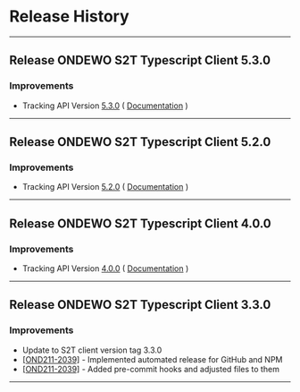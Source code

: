 # Release History

***************** 
## Release ONDEWO S2T Typescript Client 5.3.0 
 
### Improvements 
 * Tracking API Version [5.3.0](https://github.com/ondewo/ondewo-s2t-api/releases/tag/5.3.0) ( [Documentation](https://ondewo.github.io/ondewo-s2t-api/) ) 


***************** 
## Release ONDEWO S2T Typescript Client 5.2.0 
 
### Improvements 
 * Tracking API Version [5.2.0](https://github.com/ondewo/ondewo-s2t-api/releases/tag/5.2.0) ( [Documentation](https://ondewo.github.io/ondewo-s2t-api/) ) 


***************** 
## Release ONDEWO S2T Typescript Client 4.0.0 
 
### Improvements 
 * Tracking API Version [4.0.0](https://github.com/ondewo/ondewo-s2t-api/releases/tag/4.0.0) ( [Documentation](https://ondewo.github.io/ondewo-s2t-api/) ) 

*****************

## Release ONDEWO S2T Typescript Client 3.3.0

### Improvements
 * Update to S2T client version tag 3.3.0
 * [[OND211-2039]](https://ondewo.atlassian.net/browse/OND211-2039) - Implemented automated release for GitHub and NPM
 * [[OND211-2039]](https://ondewo.atlassian.net/browse/OND211-2039) - Added pre-commit hooks and adjusted files to them

*****************
